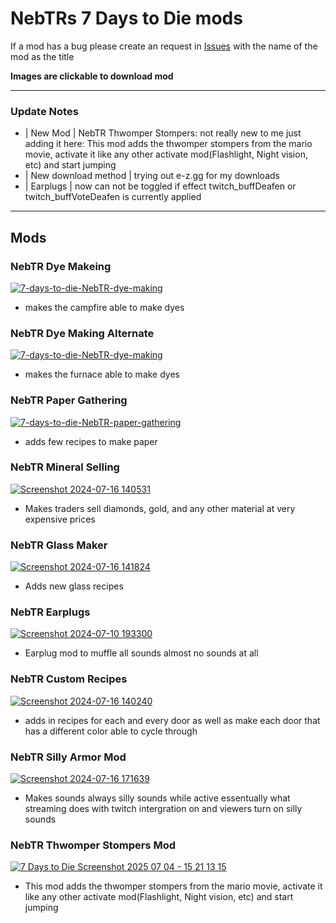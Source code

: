 # NebTRs 7 Days to Die mods
If a mod has a bug please create an request in [Issues](https://github.com/WildKillBill/NebTR_7_Days_To_Die_Mods/issues) with the name of the mod as the title

**Images are clickable to download mod**

<hr>

### Update Notes
- | New Mod | NebTR Thwomper Stompers: not really new to me just adding it here: This mod adds the thwomper stompers from the mario movie, activate it like any other activate mod(Flashlight, Night vision, etc) and start jumping
- | New download method | trying out e-z.gg for my downloads
- | Earplugs | now can not be toggled if effect twitch_buffDeafen or twitch_buffVoteDeafen is currently applied

<hr>

## Mods

### NebTR Dye Makeing
[![7-days-to-die-NebTR-dye-making](https://github.com/user-attachments/assets/21c64efe-94e9-4872-a476-c3054d4d28c2)](https://www.dropbox.com/scl/fi/uncta61c727olb17ei9ky/NebTRDyeMaking.zip?rlkey=7uhj1w0j73ibozkq6b4tkmkor&st=v109cti6&dl=0)
- makes the campfire able to make dyes

### NebTR Dye Making Alternate
[![7-days-to-die-NebTR-dye-making](https://github.com/user-attachments/assets/502584ef-6d22-4f62-b7ec-eff7c9f7cc33)](https://www.dropbox.com/scl/fi/5ugmn3a1fq8cwx1byffs1/NebTRDyeMakingAlternate.zip?rlkey=5w9y84155d1y4mula4uopytyh&st=20hteb6b&dl=0)
- makes the furnace able to make dyes

### NebTR Paper Gathering
[![7-days-to-die-NebTR-paper-gathering](https://github.com/user-attachments/assets/931903b6-8a4d-465c-9ec5-a1c473a00dbf)](https://www.dropbox.com/scl/fi/8xc6av59ksbjy4gd0bqrb/NebTRPaperGathering.zip?rlkey=g4iz814ko7f9z33bz5weaasxw&st=aade9p62&dl=0)
- adds few recipes to make paper

### NebTR Mineral Selling
[![Screenshot 2024-07-16 140531](https://github.com/user-attachments/assets/eadcf1cd-8284-4cf4-bb72-5ab985637a41)](https://www.dropbox.com/scl/fi/kmnjo6rmh3dzo5u3l5r09/NebTRMineralSelling.zip?rlkey=3sq1j3ji63he9x7ifsly7u37l&st=368i2dka&dl=0)
- Makes traders sell diamonds, gold, and any other material at very expensive prices

### NebTR Glass Maker
[![Screenshot 2024-07-16 141824](https://github.com/user-attachments/assets/59684a17-ce4f-475a-9a44-6f56f34cfffd)](https://www.dropbox.com/scl/fi/z5cm8fvqqathyrtcbmiqx/NebTRGlassMaker.zip?rlkey=7th9e0ys8glkpedadd4iyocvt&st=j7z547dd&dl=0)
- Adds new glass recipes

### NebTR Earplugs
[![Screenshot 2024-07-10 193300](https://github.com/user-attachments/assets/79f279bb-0b11-4c98-b3b6-c5b5077cebc0)](https://www.dropbox.com/scl/fi/qfqu4xf0eo4fgkvksese0/NebTREarPlugs.zip?rlkey=z1t6133k073j97a1foc8rffyl&st=tlfemzmm&dl=0)
- Earplug mod to muffle all sounds almost no sounds at all

### NebTR Custom Recipes
[![Screenshot 2024-07-16 140240](https://github.com/user-attachments/assets/075feb5e-717a-4911-917e-1d497f5c3d17)](https://www.dropbox.com/scl/fi/79mgbxm245kw8i2mocbcj/NebTRCustomRecipes.zip?rlkey=8gbb84w38vafpiiqj9tt8o36o&st=te46uzri&dl=0)
- adds in recipes for each and every door as well as make each door that has a different color able to cycle through

### NebTR Silly Armor Mod
[![Screenshot 2024-07-16 171639](https://github.com/user-attachments/assets/f62a0eda-f093-4252-9ef0-d9293645c8a0)](https://www.dropbox.com/scl/fi/ik2gj4dqwbeb9vr8bs3su/NebTRSillyArmorMod.zip?rlkey=6pxylhmebeomrwmkpxxj98qql&st=zcijq0e7&dl=0)
- Makes sounds always silly sounds while active essentually what streaming does with twitch intergration on and viewers turn on silly sounds

### NebTR Thwomper Stompers Mod
[![7 Days to Die Screenshot 2025 07 04 - 15 21 13 15](https://github.com/user-attachments/assets/f69660a6-6d13-4d2c-876d-52f605e2d6c2)](https://is-a-furry.online/r7ceiwq1.zip)
- This mod adds the thwomper stompers from the mario movie, activate it like any other activate mod(Flashlight, Night vision, etc) and start jumping

